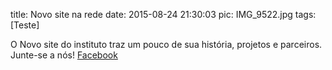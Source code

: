 title: Novo site na rede
date: 2015-08-24 21:30:03
pic: IMG_9522.jpg
tags: [Teste]

O Novo site do instituto traz um pouco de sua história, projetos e parceiros.
Junte-se a nós!
[Facebook](https://www.facebook.com/pages/Instituto-Ambiental-Boto-Flipper/501992446626797?fref=ts)
